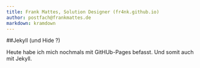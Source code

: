 ```yaml
---
title: Frank Mattes, Solution Designer (fr4nk.github.io)
author: postfach@frankmattes.de
markdown: kramdown
---
```


##Jekyll (und Hide ?)

Heute habe ich mich nochmals mit GitHUb-Pages befasst.
Und somit auch mit Jekyll.